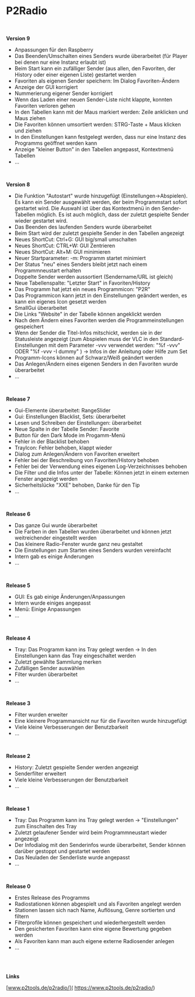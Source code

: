 # P2Radio

<br />

**Version 9**
* Anpassungen für den Raspberry
* Das Beenden/Umschalten eines Senders wurde überarbeitet (für Player bei denen nur eine Instanz erlaubt ist)
* Beim Start kann ein zufälliger Sender (aus allen, den Favoriten, der History oder einer eigenen Liste) gestartet werden
* Favoriten als eigenen Sender speichern: Im Dialog Favoriten-Ändern
* Anzeige der GUI korrigiert
* Nummerierung eigener Sender korrigiert
* Wenn das Laden einer neuen Sender-Liste nicht klappte, konnten Favoriten verloren gehen
* In den Tabellen kann mit der Maus markiert werden: Zeile anklicken und Maus ziehen
* Die Favoriten können umsortiert werden: STRG-Taste + Maus klicken und ziehen
* In den Einstellungen kann festgelegt werden, dass nur eine Instanz des Programms geöffnet werden kann
* Anzeige "kleiner Button" in den Tabellen angepasst, Kontextmenü Tabellen
* ...
<br />

**Version 8**
* Die Funktion "Autostart" wurde hinzugefügt (Einstellungen->Abspielen). Es kann ein Sender ausgewählt werden, der beim Programmstart sofort gestartet wird. Die Auswahl ist über das Kontextmenü in den Sender-Tabellen möglich. Es ist auch möglich, dass der zuletzt gespielte Sender wieder gestartet wird.
* Das Beenden des laufenden Senders wurde überarbeitet
* Beim Start wird der zuletzt gespielte Sender in den Tabellen angezeigt
* Neues ShortCut: Ctrl+G: GUI big/small umschalten
* Neues ShortCut: CTRL+W: GUI Zentrieren
* Neues ShortCut: Alt+M: GUI minimieren
* Neuer Startparameter: -m: Programm startet minimiert
* Der Status "neu" eines Senders bleibt jetzt nach einem Programmneustart erhalten
* Doppelte Sender werden aussortiert (Sendername/URL ist gleich)
* Neue Tabellenspalte: "Letzter Start" in Favoriten/History
* Das Programm hat jetzt ein neues Programmicon: "P2R"
* Das Programmicon kann jetzt in den Einstellungen geändert werden, es kann ein eigenes Icon gesetzt werden
* SmallGui überarbeitet
* Die Links "Website" in der Tabelle können angeklickt werden
* Nach dem Ändern eines Favoriten werden die Programmeinstellungen gespeichert
* Wenn der Sender die Titel-Infos mitschickt, werden sie in der Statusleiste angezeigt (zum Abspielen muss der VLC in den Standard-Einstellungen mit dem Parameter -vvv verwendet werden: "%f -vvv" ODER "%f -vvv -I dummy" ) -> Infos in der Anleitung oder Hilfe zum Set
* Programm-Icons können auf Schwarz/Weiß geändert werden
* Das Anlegen/Ändern eines eigenen Senders in den Favoriten wurde überarbeitet
* ...
<br />

**Release 7**
* Gui-Elemente überarbeitet: RangeSlider
* Gui: Einstellungen Blacklist, Sets: überarbeitet
* Lesen und Schreiben der Einstellungen: überarbeitet
* Neue Spalte in der Tabelle Sender: Favorite
* Button für den Dark Mode im Progamm-Menü
* Fehler in der Blacklist behoben
* TrayIcon: Fehler behoben, klappt wieder
* Dialog zum Anlegen/Ändern von Favoriten erweitert
* Fehler bei der Beschreibung von Favoriten/History behoben
* Fehler bei der Verwendung eines eigenen Log-Verzeichnisses behoben
* Die Filter und die Infos unter der Tabelle: Können jetzt in einem externen Fenster angezeigt werden
* Sicherheitslücke "XXE" behoben, Danke für den Tip
* ...
<br />

**Release 6**
* Das ganze Gui wurde überarbeitet
* Die Farben in den Tabellen wurden überarbeitet und können jetzt weitreichender eingestellt werden
* Das kleinere Radio-Fenster wurde ganz neu gestaltet
* Die Einstellungen zum Starten eines Senders wurden vereinfacht
* Intern gab es einige Änderungen
* ...
<br />

**Release 5**
* GUI: Es gab einige Änderungen/Anpassungen
* Intern wurde einiges angepasst
* Menü: Einige Anpassungen
* ...
<br />

**Release 4**
* Tray: Das Programm kann ins Tray gelegt werden -> In den Einstellungen kann das Tray eingeschaltet werden
* Zuletzt gewählte Sammlung merken
* Zufälligen Sender auswählen
* Filter wurden überarbeitet
* ...
<br />

**Release 3**
* Filter wurden erweiter
* Eine kleinere Programmansicht nur für die Favoriten wurde hinzugefügt
* Viele kleine Verbesserungen der Benutzbarkeit
* …
<br />

**Release 2**
* History: Zuletzt gespielte Sender werden angezeigt
* Senderfilter erweitert
* Viele kleine Verbesserungen der Benutzbarkeit
* ...
<br />

**Release 1**
* Tray: Das Programm kann ins Tray gelegt werden -> "Einstellungen" zum Einschalten des Tray
* Zuletzt gelaufener Sender wird beim Programmneustart wieder angezeigt
* Der Infodialog mit den Senderinfos wurde überarbeitet, Sender können darüber gestoppt und gestartet werden
* Das Neuladen der Senderliste wurde angepasst
* ...
<br />

**Release 0**
* Erstes Release des Programms
* Radiostationen können abgespielt und als Favoriten angelegt werden
* Stationen lassen sich nach Name, Auflösung, Genre sortierten und filtern
* Filterprofile können gespeichert und wiederhergestellt werden
* Den gesicherten Favoriten kann eine eigene Bewertung gegeben werden
* Als Favoriten kann man auch eigene externe Radiosender anlegen
* ...
<br />
<br />

**Links**

[www.p2tools.de/p2radio/]( https://www.p2tools.de/p2radio/)
